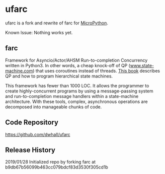 # ufarc

ufarc is a fork and rewrite of farc for [MicroPython](http://micropython.org).

Known Issue: Nothing works yet.

## farc

Framework for Asyncio/Actor/AHSM Run-to-completion Concurrency written in Python3.
In other words, a cheap knock-off of QP (www.state-machine.com)
that uses coroutines instead of threads.
[This book](https://newcontinuum.dl.sourceforge.net/project/qpc/doc/PSiCC2.pdf)
describes QP and how to program hierarchical state machines.

This framework has fewer than 1000 LOC.  It allows the programmer to create highly-concurrent
programs by using a message-passing system and run-to-completion message handlers
within a state-machine architecture.  With these tools, complex, asynchronous operations
are decomposed into manageable chunks of code.


## Code Repository

https://github.com/dwhall/ufarc


## Release History

2019/01/28  Initialized repo by forking farc at b9db67b56099b463cc079bdcf83d3530f305cd1b
